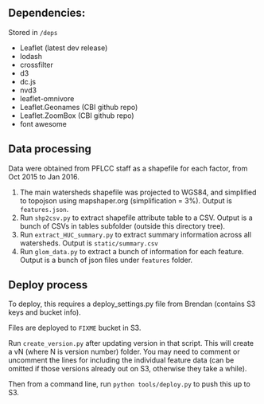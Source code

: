 ## Dependencies:

Stored in ```/deps```

* Leaflet (latest dev release)
* lodash
* crossfilter
* d3
* dc.js
* nvd3
* leaflet-omnivore
* Leaflet.Geonames (CBI github repo)
* Leaflet.ZoomBox (CBI github repo)
* font awesome



## Data processing

Data were obtained from PFLCC staff as a shapefile for each factor, from Oct 2015 to Jan 2016.

1. The main watersheds shapefile was projected to WGS84, and simplified to topojson using mapshaper.org (simplification = 3%).
Output is `features.json`.
2. Run `shp2csv.py` to extract shapefile attribute table to a CSV.  Output is a bunch of CSVs in tables subfolder
(outside this directory tree).
3. Run `extract_HUC_summary.py` to extract summary information across all watersheds.  Output is `static/summary.csv`
4. Run `glom_data.py` to extract a bunch of information for each feature.  Output is a bunch of json files under `features` folder.



## Deploy process

To deploy, this requires a deploy_settings.py file from Brendan (contains S3 keys and bucket info).

Files are deployed to `FIXME` bucket in S3.

Run `create_version.py` after updating version in that script.  This will create a vN (where N is version number) folder.
You may need to comment or uncomment the lines for including the individual feature data (can be omitted if those versions
already out on S3, otherwise they take a while).

Then from a command line, run `python tools/deploy.py` to push this up to S3.